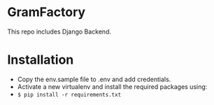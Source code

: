 # GramFactory

This repo includes Django Backend. 

# Installation

  - Copy the env.sample file to .env and add credentials.
  - Activate a new virtualenv and install the required packages using:
  - ```$ pip install -r requirements.txt```
